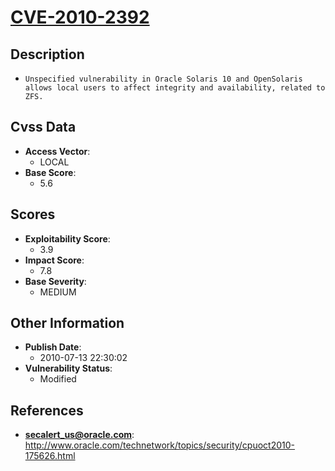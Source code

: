 
# [CVE-2010-2392](https://cve.mitre.org/cgi-bin/cvename.cgi?name=CVE-2010-2392)

## Description

- `Unspecified vulnerability in Oracle Solaris 10 and OpenSolaris allows local users to affect integrity and availability, related to ZFS.`

## Cvss Data

- **Access Vector**:
  - LOCAL
- **Base Score**:
  - 5.6

## Scores

- **Exploitability Score**:
  - 3.9
- **Impact Score**:
  - 7.8
- **Base Severity**:
  - MEDIUM

## Other Information

- **Publish Date**:
  - 2010-07-13 22:30:02
- **Vulnerability Status**:
  - Modified

## References

- **secalert_us@oracle.com**: http://www.oracle.com/technetwork/topics/security/cpuoct2010-175626.html
